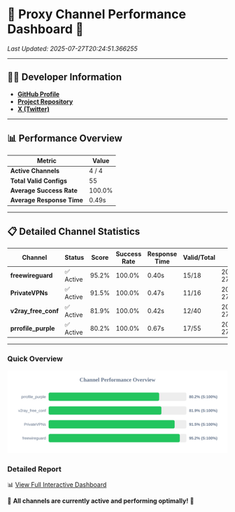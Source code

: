 # 🌟 Proxy Channel Performance Dashboard 🌟

_Last Updated: 2025-07-27T20:24:51.366255_

---

## 👩‍💻 Developer Information

- **[GitHub Profile](https://github.com/4n0nymou3)**  
- **[Project Repository](https://github.com/4n0nymou3/multi-proxy-config-fetcher)**  
- **[X (Twitter)](https://x.com/4n0nymou3)**  

---

## 📊 Performance Overview

| Metric                | Value       |
|-----------------------|-------------|
| **Active Channels**   | 4 / 4       |
| **Total Valid Configs** | 55          |
| **Average Success Rate** | 100.0%      |
| **Average Response Time** | 0.49s       |

---

## 📋 Detailed Channel Statistics

| Channel          | Status     | Score  | Success Rate | Response Time | Valid/Total | Last Success               |
|------------------|------------|--------|--------------|---------------|-------------|----------------------------|
| **freewireguard**  | ✅ Active  | 95.2%  | 100.0% | 0.40s         | 15/18       | 2025-07-27T20:24:51.364449 |
| **PrivateVPNs**  | ✅ Active  | 91.5%  | 100.0% | 0.47s         | 11/16       | 2025-07-27T20:24:50.934071 |
| **v2ray_free_conf**  | ✅ Active  | 81.9%  | 100.0% | 0.42s         | 12/40       | 2025-07-27T20:24:50.419869 |
| **prrofile_purple**  | ✅ Active  | 80.2%  | 100.0% | 0.67s         | 17/55       | 2025-07-27T20:24:49.879413 |

---

### Quick Overview
<div align="center">
  <a href="https://raw.githubusercontent.com/nullluser/NullRepo/refs/heads/main/assets/channel_stats_chart.svg">
    <img src="https://raw.githubusercontent.com/nullluser/NullRepo/refs/heads/main/assets/channel_stats_chart.svg" alt="Source Performance Statistics" width="800">
  </a>
</div>

### Detailed Report
📊 [View Full Interactive Dashboard](https://htmlpreview.github.io/?https://github.com/nullluser/NullRepo/blob/main/assets/performance_report.html)

🎉 **All channels are currently active and performing optimally!** 🎉
